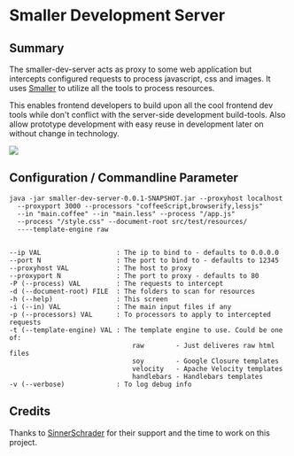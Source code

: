 Smaller Development Server
==========================

Summary
-------
The smaller-dev-server acts as proxy to some web application but intercepts 
configured requests to process javascript, css and images. It 
uses [Smaller](https://github.com/KnisterPeter/Smaller) to utilize all the tools to process resources.

This enables frontend developers to build upon all the cool frontend dev tools
while don't conflict with the server-side development build-tools. 
Also allow prototype development with easy reuse in development later on without change in technology.

![](http://knisterpeter.github.io/smaller-dev-server/Smaller%20Development%20Server%20Architecture%20Chart.svg)

Configuration / Commandline Parameter
-------------------------------------

    java -jar smaller-dev-server-0.0.1-SNAPSHOT.jar --proxyhost localhost 
      --proxyport 3000 --processors "coffeeScript,browserify,lessjs" 
      --in "main.coffee" --in "main.less" --process "/app.js" 
      --process "/style.css" --document-root src/test/resources/
      ----template-engine raw


    --ip VAL                   : The ip to bind to - defaults to 0.0.0.0
    --port N                   : The port to bind to - defaults to 12345
    --proxyhost VAL            : The host to proxy
    --proxyport N              : The port to proxy - defaults to 80
    -P (--process) VAL         : The requests to intercept
    -d (--document-root) FILE  : The folders to scan for resources
    -h (--help)                : This screen
    -i (--in) VAL              : The main input files if any
    -p (--processors) VAL      : To processors to apply to intercepted requests
    -t (--template-engine) VAL : The template engine to use. Could be one of:
                                   raw        - Just deliveres raw html files
                                   soy        - Google Closure templates
                                   velocity   - Apache Velocity templates
                                   handlebars - Handlebars templates
    -v (--verbose)             : To log debug info

Credits
-------

Thanks to [SinnerSchrader](http://www.sinnerschrader.com/) for their support
and the time to work on this project.

